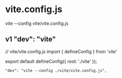 # vite.config.js

vite --config vite/vite.config.js

## v1 "dev": "vite"

// vite/vite.config.js
import { defineConfig } from 'vite'

export default defineConfig({
  root: './vite'
});

    "dev": "vite --config ./vite/vite.config.js",


